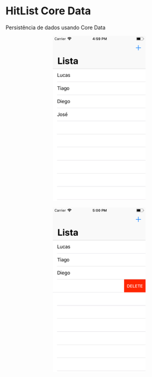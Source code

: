 # HitList Core Data

<p>
  Persistência de dados usando Core Data
</p>

<p align="center">
  <img src="https://github.com/lucabelezal/HitListCoreData/blob/master/img/img_01.png" width="250"/>
</p>

<p align="center">
  <img src="https://github.com/lucabelezal/HitListCoreData/blob/master/img/img_02.png" width="250"/>
</p>
